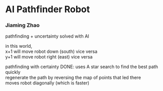 # AI Pathfinder Robot
### Jiaming Zhao

pathfinding + uncertainty solved with AI  

in this world,  
x+1 will move robot down (south) vice versa  
y+1 will move robot right (east) vice versa  

pathfinding with certainty DONE:
uses A star search to find the best path quickly  
regenerate the path by reversing the map of points that led there  
moves robot diagonally (which is faster)  
